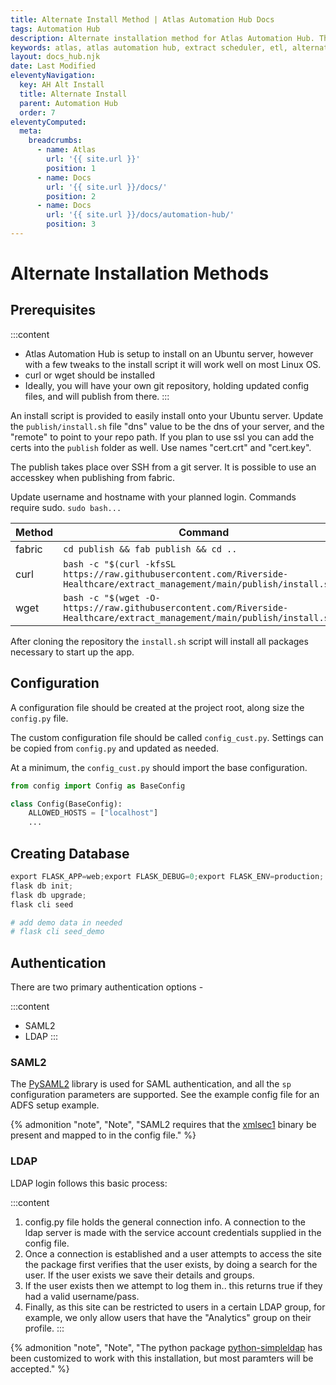 ```yaml
---
title: Alternate Install Method | Atlas Automation Hub Docs
tags: Automation Hub
description: Alternate installation method for Atlas Automation Hub. The app can also be installed manually using curl and a python script.
keywords: atlas, atlas automation hub, extract scheduler, etl, alternate install
layout: docs_hub.njk
date: Last Modified
eleventyNavigation:
  key: AH Alt Install
  title: Alternate Install
  parent: Automation Hub
  order: 7
eleventyComputed:
  meta:
    breadcrumbs:
      - name: Atlas
        url: '{{ site.url }}'
        position: 1
      - name: Docs
        url: '{{ site.url }}/docs/'
        position: 2
      - name: Docs
        url: '{{ site.url }}/docs/automation-hub/'
        position: 3
---
```


# Alternate Installation Methods

## Prerequisites

:::content

- Atlas Automation Hub is setup to install on an Ubuntu server, however with a few tweaks to the install script it will work well on most Linux OS.
- curl or wget should be installed
- Ideally, you will have your own git repository, holding updated config files, and will publish from there.
  :::

An install script is provided to easily install onto your Ubuntu server. Update the `publish/install.sh` file "dns" value to be the dns of your server, and the "remote" to point to your repo path. If you plan to use ssl you can add the certs into the `publish` folder as well. Use names "cert.crt" and "cert.key".

The publish takes place over SSH from a git server. It is possible to use an accesskey when publishing from fabric.

Update username and hostname with your planned login. Commands require sudo. `sudo bash...`

| Method | Command                                                                                                                      |
| ------ | ---------------------------------------------------------------------------------------------------------------------------- |
| fabric | `cd publish && fab publish && cd ..`                                                                                         |
| curl   | `bash -c "$(curl -kfsSL https://raw.githubusercontent.com/Riverside-Healthcare/extract_management/main/publish/install.sh)"` |
| wget   | `bash -c "$(wget -O- https://raw.githubusercontent.com/Riverside-Healthcare/extract_management/main/publish/install.sh)"`    |

After cloning the repository the `install.sh` script will install all packages necessary to start up the app.

## Configuration

A configuration file should be created at the project root, along size the `config.py` file.

The custom configuration file should be called `config_cust.py`. Settings can be copied from `config.py` and updated as needed.

At a minimum, the `config_cust.py` should import the base configuration.

```py
from config import Config as BaseConfig

class Config(BaseConfig):
    ALLOWED_HOSTS = ["localhost"]
    ...
```

## Creating Database

```python
export FLASK_APP=web;export FLASK_DEBUG=0;export FLASK_ENV=production;
flask db init;
flask db upgrade;
flask cli seed

# add demo data in needed
# flask cli seed_demo
```

## Authentication

There are two primary authentication options -

:::content

- SAML2
- LDAP
  :::

### SAML2

The [PySAML2](https://pysaml2.readthedocs.io) library is used for SAML authentication, and all the `sp` configuration parameters are supported. See the example config file for an ADFS setup example.

{% admonition
   "note",
   "Note",
   "SAML2 requires that the [xmlsec1](https://pysaml2.readthedocs.io/en/latest/install.html#install-pysaml2) binary be present and mapped to in the config file."
%}

### LDAP

LDAP login follows this basic process:

:::content

1. config.py file holds the general connection info. A connection to the ldap server is made with the service account credentials supplied in the config file.
2. Once a connection is established and a user attempts to access the site the package first verifies that the user exists, by doing a search for the user. If the user exists we save their details and groups.
3. If the user exists then we attempt to log them in.. this returns true if they had a valid username/pass.
4. Finally, as this site can be restricted to users in a certain LDAP group, for example, we only allow users that have the "Analytics" group on their profile.
   :::

{% admonition
   "note",
   "Note",
   "The python package [python-simpleldap](https://github.com/gdub/python-simpleldap) has been customized to work with this installation, but most paramters will be accepted."
%}
